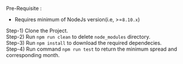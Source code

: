 Pre-Requisite : 
 * Requires minimum of NodeJs version(i.e, >=`8.10.x`)

Step-1) Clone the Project.<br/>
Step-2) Run `npm run clean` to delete `node_modules` directory.<br/>
Step-3) Run `npm install` to download the required dependecies.<br/>
Step-4) Run command `npm run test` to return the minimum spread and corresponding month.<br/>
